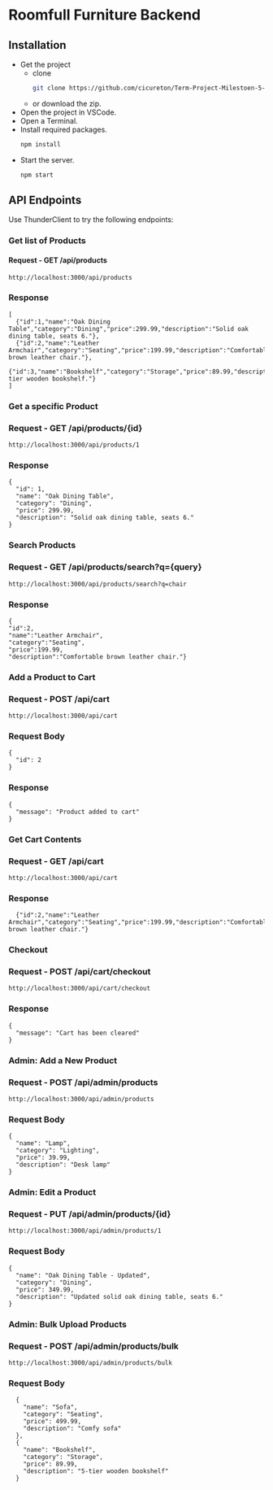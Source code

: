 # Roomfull Furniture Backend

## Installation
- Get the project
    - clone
        ```bash
        git clone https://github.com/cicureton/Term-Project-Milestoen-5-Routes-and-Controllers.git
        ```
    - or download the zip.
- Open the project in VSCode.
- Open a Terminal.
- Install required packages.
    ```bash
    npm install
    ```
- Start the server.
    ```bash
    npm start
    ```

## API Endpoints
Use ThunderClient to try the following endpoints:

### Get list of Products

#### Request - GET /api/products

```
http://localhost:3000/api/products
```
### Response
```
[
  {"id":1,"name":"Oak Dining Table","category":"Dining","price":299.99,"description":"Solid oak dining table, seats 6."},
  {"id":2,"name":"Leather Armchair","category":"Seating","price":199.99,"description":"Comfortable brown leather chair."},
  {"id":3,"name":"Bookshelf","category":"Storage","price":89.99,"description":"5-tier wooden bookshelf."}
]
```
### Get a specific Product

### Request - GET /api/products/{id}

```
http://localhost:3000/api/products/1
```
### Response
```
{
  "id": 1,
  "name": "Oak Dining Table",
  "category": "Dining",
  "price": 299.99,
  "description": "Solid oak dining table, seats 6."
}
```
### Search Products

### Request - GET /api/products/search?q={query}
```
http://localhost:3000/api/products/search?q=chair
```
### Response
```
{
"id":2,
"name":"Leather Armchair",
"category":"Seating",
"price":199.99,
"description":"Comfortable brown leather chair."}
```
### Add a Product to Cart

### Request - POST /api/cart
```
http://localhost:3000/api/cart
```
### Request Body
```
{
  "id": 2
}
```
### Response 
```
{
  "message": "Product added to cart"
}
```

### Get Cart Contents

### Request - GET /api/cart
```
http://localhost:3000/api/cart
```
### Response
```
  {"id":2,"name":"Leather Armchair","category":"Seating","price":199.99,"description":"Comfortable brown leather chair."}
```
### Checkout

### Request - POST /api/cart/checkout
```
http://localhost:3000/api/cart/checkout
```
### Response
```
{
  "message": "Cart has been cleared"
}
```

### Admin: Add a New Product

### Request - POST /api/admin/products
```
http://localhost:3000/api/admin/products
```

### Request Body
```
{
  "name": "Lamp",
  "category": "Lighting",
  "price": 39.99,
  "description": "Desk lamp"
}
```
### Admin: Edit a Product

### Request - PUT /api/admin/products/{id}
```
http://localhost:3000/api/admin/products/1
```

### Request Body
```
{
  "name": "Oak Dining Table - Updated",
  "category": "Dining",
  "price": 349.99,
  "description": "Updated solid oak dining table, seats 6."
}
```

### Admin: Bulk Upload Products

### Request - POST /api/admin/products/bulk
```
http://localhost:3000/api/admin/products/bulk
```
### Request Body
```
  {
    "name": "Sofa",
    "category": "Seating",
    "price": 499.99,
    "description": "Comfy sofa"
  },
  {
    "name": "Bookshelf",
    "category": "Storage",
    "price": 89.99,
    "description": "5-tier wooden bookshelf"
  }
```
















